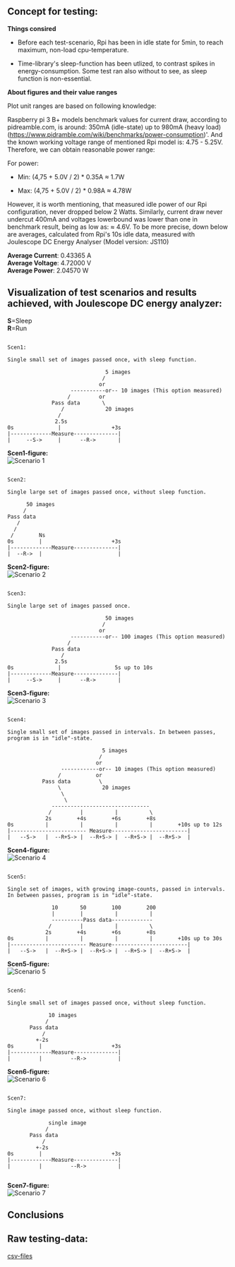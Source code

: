 ## Concept for testing:

**Things consired**  

* Before each test-scenario, Rpi has been in idle state for 5min, to reach maximum, non-load cpu-temperature.

* Time-library's sleep-function has been utlized, to contrast spikes in energy-consumption. Some test ran also without
to see, as sleep function is non-essential.

**About figures and their value ranges**

Plot unit ranges are based on following knowledge:

Raspberry pi 3 B+ models benchmark values for current draw, according to pidreamble.com, is around: 350mA (idle-state) up to 980mA (heavy load)
(https://www.pidramble.com/wiki/benchmarks/power-consumption)'. And the known working voltage range of mentioned Rpi model is: 4.75 - 5.25V.
Therefore, we can obtain reasonable power range:

For power:

- Min: (4,75 + 5.0V / 2) * 0.35A ≈ 1.7W
 
- Max: (4,75 + 5.0V / 2) * 0.98A ≈ 4.78W

However, it is worth mentioning, that measured idle power of our Rpi configuration, never dropped below 2 Watts.
Similarly, current draw never undercut 400mA and voltages lowerbound was lower than one in benchmark result, being as low as: ≈ 4.6V.
To be more precise, down below are averages, calculated from Rpi's 10s idle data, measured with Joulescope DC Energy Analyser (Model version: JS110)

**Average Current**: 0.43365 A  
**Average Voltage**: 4.72000 V  
**Average Power**: 2.04570 W  


## Visualization of test scenarios and results achieved, with Joulescope DC energy analyzer:

**S**=Sleep    
**R**=Run

```plaintext

Scen1:

Single small set of images passed once, with sleep function.

                               5 images
                              /
                             or
                    -----------or-- 10 images (This option measured)
                   /         or
              Pass data       \
                 /             20 images
                /
               2.5s
0s              |                +3s
|-------------Measure--------------|
|     --S->     |      --R->       |

```

**Scen1-figure:**  
![Scenario 1](https://gitlab.jyu.fi/hsi/code/hsi-smart/-/raw/main/Trained-2-Conv-C-NN-Misra/Testing-Results-With-Joulescope/Plotting/Images/scen1.png)


```plaintext

Scen2:

Single large set of images passed once, without sleep function.

      50 images
     /
Pass data
   /
  /
 /        Ns
0s        |                      +3s
|-------------Measure--------------|
|  --R->  |                        |

```

**Scen2-figure:**  
![Scenario 2](https://gitlab.jyu.fi/hsi/code/hsi-smart/-/raw/main/Trained-2-Conv-C-NN-Misra/Testing-Results-With-Joulescope/Plotting/Images/scen2.png)

```plaintext

Scen3:

Single large set of images passed once.

                               50 images
                              /
                             or
                    -----------or-- 100 images (This option measured)
                   /
              Pass data
                 /
               2.5s
0s              |                 5s up to 10s
|-------------Measure--------------|
|     --S->     |      --R->       |

```

**Scen3-figure:**  
![Scenario 3](https://gitlab.jyu.fi/hsi/code/hsi-smart/-/raw/main/Trained-2-Conv-C-NN-Misra/Testing-Results-With-Joulescope/Plotting/Images/scen3.png)


```plaintext

Scen4:

Single small set of images passed in intervals. In between passes, program is in "idle"-state.

                              5 images
                             /
                            or
                 ------------or-- 10 images (This option measured)
                /           or
           Pass data         \
                \             20 images
                 \
                  \
              -------------------------------
             /         |          |          \
            2s        +4s        +6s        +8s
0s          |          |          |          |        +10s up to 12s
|------------------------ Measure------------------------|
|   --S->   |  --R+S-> |  --R+S-> |  --R+S-> |  --R+S->  |

```

**Scen4-figure:**  
![Scenario 4](https://gitlab.jyu.fi/hsi/code/hsi-smart/-/raw/main/Trained-2-Conv-C-NN-Misra/Testing-Results-With-Joulescope/Plotting/Images/scen4.png)


```plaintext

Scen5:

Single set of images, with growing image-counts, passed in intervals. In between passes, program is in "idle"-state.

              10       50        100        200
              |        |          |          |
              ----------Pass data-------------
             /         |          |          \
            2s        +4s        +6s        +8s
0s          |          |          |          |        +10s up to 30s
|------------------------ Measure------------------------|
|   --S->   |  --R+S-> |  --R+S-> |  --R+S-> |  --R+S->  |

```

**Scen5-figure:**  
![Scenario 5](https://gitlab.jyu.fi/hsi/code/hsi-smart/-/raw/main/Trained-2-Conv-C-NN-Misra/Testing-Results-With-Joulescope/Plotting/Images/scen5.png)


```plaintext

Scen6:

Single small set of images passed once, without sleep function.

             10 images
            /
       Pass data
           /
         +-2s
0s        |                      +3s
|-------------Measure--------------|
|         |         --R->          |

```

**Scen6-figure:**  
![Scenario 6](https://gitlab.jyu.fi/hsi/code/hsi-smart/-/raw/main/Trained-2-Conv-C-NN-Misra/Testing-Results-With-Joulescope/Plotting/Images/scen6.png)


```plaintext

Scen7:

Single image passed once, without sleep function.

             single image
            /
       Pass data
           /
         +-2s
0s        |                      +3s
|-------------Measure--------------|
|         |         --R->          |


```

**Scen7-figure:**  
![Scenario 7](https://gitlab.jyu.fi/hsi/code/hsi-smart/-/raw/main/Trained-2-Conv-C-NN-Misra/Testing-Results-With-Joulescope/Plotting/Images/scen7.png)

## Conclusions

## Raw testing-data:

[csv-files](https://gitlab.jyu.fi/hsi/code/hsi-smart/-/tree/main/Trained-2-Conv-C-NN-Misra/Testing-Results-With-Joulescope)
